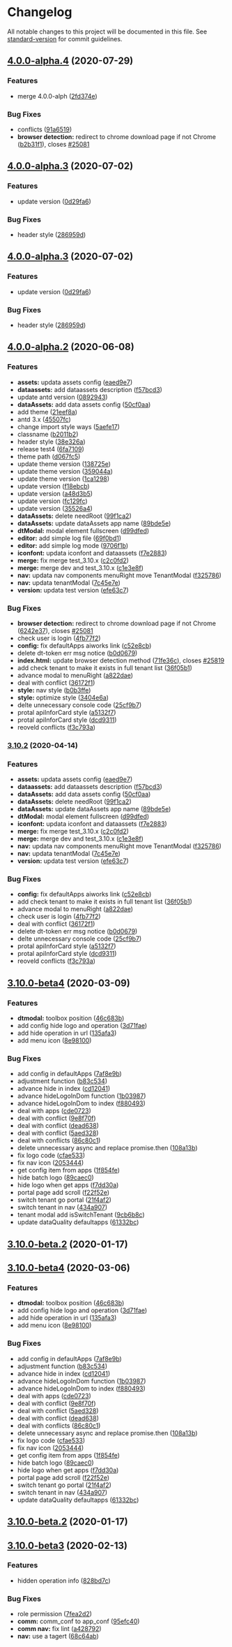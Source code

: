 # Changelog

All notable changes to this project will be documented in this file. See [standard-version](https://github.com/conventional-changelog/standard-version) for commit guidelines.

## [4.0.0-alpha.4](http://gitlab.prod.dtstack.cn///compare/v4.0.0-alpha.3...v4.0.0-alpha.4) (2020-07-29)

### Features

- merge 4.0.0-alph ([2fd374e](http://gitlab.prod.dtstack.cn///commit/2fd374eb770ee8145b83443cf8b2168a5f9f5b07))

### Bug Fixes

- conflicts ([91a6519](http://gitlab.prod.dtstack.cn///commit/91a6519c082640ad7706f12bd7e50e6facfe7c0a))
- **browser detection:** redirect to chrome download page if not Chrome ([b2b31f1](http://gitlab.prod.dtstack.cn///commit/b2b31f1b0aa358e85d584ee05cac0344c8fe0287)), closes [#25081](http://gitlab.prod.dtstack.cn///issues/25081)

## [4.0.0-alpha.3](http://git.dtstack.cn/dt-insight-front/dt-common/compare/v4.0.0-alpha.2...v4.0.0-alpha.3) (2020-07-02)

### Features

- update version ([0d29fa6](http://git.dtstack.cn/dt-insight-front/dt-common/commit/0d29fa63d17610ed49cd10477e900222283c6efb))

### Bug Fixes

- header style ([286959d](http://git.dtstack.cn/dt-insight-front/dt-common/commit/286959d7cdaec1ad20a20a6ab296ff96afb1b999))

## [4.0.0-alpha.3](http://git.dtstack.cn/dt-insight-front/dt-common/compare/v4.0.0-alpha.2...v4.0.0-alpha.3) (2020-07-02)

### Features

- update version ([0d29fa6](http://git.dtstack.cn/dt-insight-front/dt-common/commit/0d29fa63d17610ed49cd10477e900222283c6efb))

### Bug Fixes

- header style ([286959d](http://git.dtstack.cn/dt-insight-front/dt-common/commit/286959d7cdaec1ad20a20a6ab296ff96afb1b999))

## [4.0.0-alpha.2](http://git.dtstack.cn/dt-insight-front/dt-common/compare/v3.10.0-beta4...v4.0.0-alpha.2) (2020-06-08)

### Features

- **assets:** updata assets config ([eaed9e7](http://git.dtstack.cn/dt-insight-front/dt-common/commit/eaed9e777143e1b87fda0eb5d43f980ffd1891d3))
- **dataassets:** add dataassets description ([f57bcd3](http://git.dtstack.cn/dt-insight-front/dt-common/commit/f57bcd3d168807268948bb145e1f0bd033bbb929))
- update antd version ([0892943](http://git.dtstack.cn/dt-insight-front/dt-common/commit/0892943bfaff2c8567a3c1b20e2061582f06bf9e))
- **dataAssets:** add data assets config ([50cf0aa](http://git.dtstack.cn/dt-insight-front/dt-common/commit/50cf0aa678f21a5ae7ef3a2152910253b389d889))
- add theme ([21eef8a](http://git.dtstack.cn/dt-insight-front/dt-common/commit/21eef8a0b24fd1d1e7503f3217638acc62cb6c15))
- antd 3.x ([45507fc](http://git.dtstack.cn/dt-insight-front/dt-common/commit/45507fce4668f51a1830fbf9ae7072f8d44f731f))
- change import style ways ([5aefe17](http://git.dtstack.cn/dt-insight-front/dt-common/commit/5aefe17d09c708aafe89d0fb2885554f1d88b669))
- classname ([b2011b2](http://git.dtstack.cn/dt-insight-front/dt-common/commit/b2011b299a010565cb0822c0235ebca0feb0a559))
- header style ([38e326a](http://git.dtstack.cn/dt-insight-front/dt-common/commit/38e326a8bda37486107ab8ced5aac2060833d44c))
- release test4 ([6fa7109](http://git.dtstack.cn/dt-insight-front/dt-common/commit/6fa71095a8554425987cc2a55a47ece19a92d671))
- theme path ([d067fc5](http://git.dtstack.cn/dt-insight-front/dt-common/commit/d067fc59332fd0aea2774ad8a493461144e585fa))
- update theme version ([138725e](http://git.dtstack.cn/dt-insight-front/dt-common/commit/138725e36367d9f3feff53f822a1027c5708b42b))
- update theme version ([359044a](http://git.dtstack.cn/dt-insight-front/dt-common/commit/359044a75a79aae1d5db9fa1f9a204ddf88b3c78))
- update theme version ([1ca1298](http://git.dtstack.cn/dt-insight-front/dt-common/commit/1ca12984e68c76a072fed3d6f14a431e9517e457))
- update version ([f18ebcb](http://git.dtstack.cn/dt-insight-front/dt-common/commit/f18ebcbddf40a01791653812e430ee47ebe07b05))
- update version ([a48d3b5](http://git.dtstack.cn/dt-insight-front/dt-common/commit/a48d3b5953446f15f8b7067f08dd5f0ad438438b))
- update version ([fc129fc](http://git.dtstack.cn/dt-insight-front/dt-common/commit/fc129fc62e88275ba42f123c1c7557bbafedcfe3))
- update version ([35526a4](http://git.dtstack.cn/dt-insight-front/dt-common/commit/35526a484dc3fbe619f8f0d8f26387c279b0a68b))
- **dataAssets:** delete needRoot ([99f1ca2](http://git.dtstack.cn/dt-insight-front/dt-common/commit/99f1ca2dbfaa2eb78eb7aaa62aa8b951dc58e610))
- **dataAssets:** update dataAssets app name ([89bde5e](http://git.dtstack.cn/dt-insight-front/dt-common/commit/89bde5ee237bd265fed4478a843665a613ad762a))
- **dtModal:** modal element fullscreen ([d99dfed](http://git.dtstack.cn/dt-insight-front/dt-common/commit/d99dfed80d46a7a436288c68ea2f52a73976bf8d))
- **editor:** add simple log file ([69f0bd1](http://git.dtstack.cn/dt-insight-front/dt-common/commit/69f0bd1a06f908e93401ee3f4f2c7d8a596d6a0b))
- **editor:** add simple log mode ([9706f1b](http://git.dtstack.cn/dt-insight-front/dt-common/commit/9706f1b754d77b5c89051add17f90279d17914a8))
- **iconfont:** updata iconfont and dataassets ([f7e2883](http://git.dtstack.cn/dt-insight-front/dt-common/commit/f7e28834f14231b28d6f0442caa8c1560358e99a))
- **merge:** fix merge test_3.10.x ([c2c0fd2](http://git.dtstack.cn/dt-insight-front/dt-common/commit/c2c0fd2f2fca6958b1d9dc12c3a52a424c1622e8))
- **merge:** merge dev and test_3.10.x ([c1e3e8f](http://git.dtstack.cn/dt-insight-front/dt-common/commit/c1e3e8f8f0c7c4542bcbde15692a94fc94e53d31))
- **nav:** updata nav components menuRight move TenantModal ([f325786](http://git.dtstack.cn/dt-insight-front/dt-common/commit/f3257864f8ee03220e2e486c47690aa09a25421e))
- **nav:** updata tenantModal ([7c45e7e](http://git.dtstack.cn/dt-insight-front/dt-common/commit/7c45e7e3b8aec1117449c8510c24e626cc062da4))
- **version:** updata test version ([efe63c7](http://git.dtstack.cn/dt-insight-front/dt-common/commit/efe63c717155e05688392d94f51ca39f270e2bc2))

### Bug Fixes

- **browser detection:** redirect to chrome download page if not Chrome ([6242e37](http://git.dtstack.cn/dt-insight-front/dt-common/commit/6242e373252751fc893b2950ba3e6036eb0eb062)), closes [#25081](http://git.dtstack.cn/dt-insight-front/dt-common/issues/25081)
- check user is login ([4fb77f2](http://git.dtstack.cn/dt-insight-front/dt-common/commit/4fb77f2bccd12db0d677c6b4f3aa698bb2584e30))
- **config:** fix defaultApps aiworks link ([c52e8cb](http://git.dtstack.cn/dt-insight-front/dt-common/commit/c52e8cb4f2adf7b7811055ce3e7ef04bffda43df))
- delete dt-token err msg notice ([b0d0679](http://git.dtstack.cn/dt-insight-front/dt-common/commit/b0d0679b75d833bfcdadc5bc3f6b1c824a8bd8cb))
- **index.html:** update browser detection method ([71fe36c](http://git.dtstack.cn/dt-insight-front/dt-common/commit/71fe36c69df9aa64fe66bd83c31259e2d28f7fb9)), closes [#25819](http://git.dtstack.cn/dt-insight-front/dt-common/issues/25819)
- add check tenant to make it exists in full tenant list ([36f05b1](http://git.dtstack.cn/dt-insight-front/dt-common/commit/36f05b17ccfa7e0447b3605934b8bca0728a3e62))
- advance modal to menuRight ([a822dae](http://git.dtstack.cn/dt-insight-front/dt-common/commit/a822dae6f028aff1aa294837e5196edf49892636))
- deal with conflict ([36172f1](http://git.dtstack.cn/dt-insight-front/dt-common/commit/36172f19aaf72d36c7b46df7b146df875789eade))
- **style:** nav style ([b0b3ffe](http://git.dtstack.cn/dt-insight-front/dt-common/commit/b0b3ffeec4c793d08121add5f616fec54a253b38))
- **style:** optimize style ([3404e6a](http://git.dtstack.cn/dt-insight-front/dt-common/commit/3404e6aa355f697f2a42f4b5565a7e0108e159d5))
- delte unnecessary console code ([25cf9b7](http://git.dtstack.cn/dt-insight-front/dt-common/commit/25cf9b7fb434fdb6972bdcb7c9f8c1dcfb2bf844))
- protal apiInforCard style ([a5132f7](http://git.dtstack.cn/dt-insight-front/dt-common/commit/a5132f76f48878028174af5d92b9705215f86c8f))
- protal apiInforCard style ([dcd9311](http://git.dtstack.cn/dt-insight-front/dt-common/commit/dcd9311d6624b1333364c091b13f321c0f065507))
- reoveld conflicts ([f3c793a](http://git.dtstack.cn/dt-insight-front/dt-common/commit/f3c793a01602bf57c6f53ccae8b7ae182e4a4eb8))

### [3.10.2](http://git.dtstack.cn/dt-insight-front/dt-common/compare/v3.10.0-beta4...v3.10.2) (2020-04-14)

### Features

- **assets:** updata assets config ([eaed9e7](http://git.dtstack.cn/dt-insight-front/dt-common/commit/eaed9e777143e1b87fda0eb5d43f980ffd1891d3))
- **dataassets:** add dataassets description ([f57bcd3](http://git.dtstack.cn/dt-insight-front/dt-common/commit/f57bcd3d168807268948bb145e1f0bd033bbb929))
- **dataAssets:** add data assets config ([50cf0aa](http://git.dtstack.cn/dt-insight-front/dt-common/commit/50cf0aa678f21a5ae7ef3a2152910253b389d889))
- **dataAssets:** delete needRoot ([99f1ca2](http://git.dtstack.cn/dt-insight-front/dt-common/commit/99f1ca2dbfaa2eb78eb7aaa62aa8b951dc58e610))
- **dataAssets:** update dataAssets app name ([89bde5e](http://git.dtstack.cn/dt-insight-front/dt-common/commit/89bde5ee237bd265fed4478a843665a613ad762a))
- **dtModal:** modal element fullscreen ([d99dfed](http://git.dtstack.cn/dt-insight-front/dt-common/commit/d99dfed80d46a7a436288c68ea2f52a73976bf8d))
- **iconfont:** updata iconfont and dataassets ([f7e2883](http://git.dtstack.cn/dt-insight-front/dt-common/commit/f7e28834f14231b28d6f0442caa8c1560358e99a))
- **merge:** fix merge test_3.10.x ([c2c0fd2](http://git.dtstack.cn/dt-insight-front/dt-common/commit/c2c0fd2f2fca6958b1d9dc12c3a52a424c1622e8))
- **merge:** merge dev and test_3.10.x ([c1e3e8f](http://git.dtstack.cn/dt-insight-front/dt-common/commit/c1e3e8f8f0c7c4542bcbde15692a94fc94e53d31))
- **nav:** updata nav components menuRight move TenantModal ([f325786](http://git.dtstack.cn/dt-insight-front/dt-common/commit/f3257864f8ee03220e2e486c47690aa09a25421e))
- **nav:** updata tenantModal ([7c45e7e](http://git.dtstack.cn/dt-insight-front/dt-common/commit/7c45e7e3b8aec1117449c8510c24e626cc062da4))
- **version:** updata test version ([efe63c7](http://git.dtstack.cn/dt-insight-front/dt-common/commit/efe63c717155e05688392d94f51ca39f270e2bc2))

### Bug Fixes

- **config:** fix defaultApps aiworks link ([c52e8cb](http://git.dtstack.cn/dt-insight-front/dt-common/commit/c52e8cb4f2adf7b7811055ce3e7ef04bffda43df))
- add check tenant to make it exists in full tenant list ([36f05b1](http://git.dtstack.cn/dt-insight-front/dt-common/commit/36f05b17ccfa7e0447b3605934b8bca0728a3e62))
- advance modal to menuRight ([a822dae](http://git.dtstack.cn/dt-insight-front/dt-common/commit/a822dae6f028aff1aa294837e5196edf49892636))
- check user is login ([4fb77f2](http://git.dtstack.cn/dt-insight-front/dt-common/commit/4fb77f2bccd12db0d677c6b4f3aa698bb2584e30))
- deal with conflict ([36172f1](http://git.dtstack.cn/dt-insight-front/dt-common/commit/36172f19aaf72d36c7b46df7b146df875789eade))
- delete dt-token err msg notice ([b0d0679](http://git.dtstack.cn/dt-insight-front/dt-common/commit/b0d0679b75d833bfcdadc5bc3f6b1c824a8bd8cb))
- delte unnecessary console code ([25cf9b7](http://git.dtstack.cn/dt-insight-front/dt-common/commit/25cf9b7fb434fdb6972bdcb7c9f8c1dcfb2bf844))
- protal apiInforCard style ([a5132f7](http://git.dtstack.cn/dt-insight-front/dt-common/commit/a5132f76f48878028174af5d92b9705215f86c8f))
- protal apiInforCard style ([dcd9311](http://git.dtstack.cn/dt-insight-front/dt-common/commit/dcd9311d6624b1333364c091b13f321c0f065507))
- reoveld conflicts ([f3c793a](http://git.dtstack.cn/dt-insight-front/dt-common/commit/f3c793a01602bf57c6f53ccae8b7ae182e4a4eb8))

## [3.10.0-beta4](http://git.dtstack.cn/dt-insight-front/dt-common/compare/v3.10.0-beta3...v3.10.0-beta4) (2020-03-09)

### Features

- **dtmodal:** toolbox position ([46c683b](http://git.dtstack.cn/dt-insight-front/dt-common/commit/46c683b7846a37b52e67e86bbe01768b92c21572))
- add config hide logo and operation ([3d71fae](http://git.dtstack.cn/dt-insight-front/dt-common/commit/3d71faea3558585ef15a3d0b455da63c7e41d9e7))
- add hide operation in url ([135afa3](http://git.dtstack.cn/dt-insight-front/dt-common/commit/135afa39140357363b15cb8dd9fd7921e166c7ce))
- add menu icon ([8e98100](http://git.dtstack.cn/dt-insight-front/dt-common/commit/8e98100f0c454f702a9d32f127dffcef2800ed8f))

### Bug Fixes

- add config in defaultApps ([7af8e9b](http://git.dtstack.cn/dt-insight-front/dt-common/commit/7af8e9b74e0d50cce7e38c65003a02b9c94c69ca))
- adjustment function ([b83c534](http://git.dtstack.cn/dt-insight-front/dt-common/commit/b83c53400790f60535bfc299f5015c8d8c751f4e))
- advance hide in index ([cd12041](http://git.dtstack.cn/dt-insight-front/dt-common/commit/cd12041d41d16b8cf546c6a3dd4efcc57c9f3dfc))
- advance hideLogoInDom function ([1b03987](http://git.dtstack.cn/dt-insight-front/dt-common/commit/1b03987c54eaa63327f35400114036a29dd0bba8))
- advance hideLogoInDom to index ([f880493](http://git.dtstack.cn/dt-insight-front/dt-common/commit/f880493400098fa2e1f3483e9c1b0bf9eaaa75fa))
- deal with apps ([cde0723](http://git.dtstack.cn/dt-insight-front/dt-common/commit/cde07238ad8b9cfdd03951fdb8369f0dd8f8928f))
- deal with conflict ([9e8f70f](http://git.dtstack.cn/dt-insight-front/dt-common/commit/9e8f70f23337be7262f26418674fe31ed3109857))
- deal with conflict ([dead638](http://git.dtstack.cn/dt-insight-front/dt-common/commit/dead6380de7572e809b9f1ba038c52b655d4d06e))
- deal with conflict ([5aed328](http://git.dtstack.cn/dt-insight-front/dt-common/commit/5aed328b85e083506f55099f43f848d4ec20f163))
- deal with conflicts ([86c80c1](http://git.dtstack.cn/dt-insight-front/dt-common/commit/86c80c16b03925acf64d7336885c4dbcb9ea8e22))
- delete unnecessary async and replace promise.then ([108a13b](http://git.dtstack.cn/dt-insight-front/dt-common/commit/108a13b33378623db29f4b990393a3f496a7c9ed))
- fix logo code ([cfae533](http://git.dtstack.cn/dt-insight-front/dt-common/commit/cfae533a648e4e7d6ed829263d8b087dde30d55a))
- fix nav icon ([2053444](http://git.dtstack.cn/dt-insight-front/dt-common/commit/2053444a6fd9b9d34dff72046418b707c76a1679))
- get config item from apps ([1f854fe](http://git.dtstack.cn/dt-insight-front/dt-common/commit/1f854fe07c949d6f6806a35e9b8c09df4d27f98e))
- hide batch logo ([89caec0](http://git.dtstack.cn/dt-insight-front/dt-common/commit/89caec01f23a2afe9aceef16b51504334b567f0d))
- hide logo when get apps ([f7dd30a](http://git.dtstack.cn/dt-insight-front/dt-common/commit/f7dd30a942647cf4438a04099a527febff5a53d2))
- portal page add scroll ([f22f52e](http://git.dtstack.cn/dt-insight-front/dt-common/commit/f22f52e0b087c6b55ef7405949450f1c83bd45b1))
- switch tenant go portal ([21f4af2](http://git.dtstack.cn/dt-insight-front/dt-common/commit/21f4af29c05279bba7ceba547e68f3efa7e33eba))
- switch tenant in nav ([434a907](http://git.dtstack.cn/dt-insight-front/dt-common/commit/434a907ba6558d7674c8509038a5ad3828046af1))
- tenant modal add isSwitchTenant ([9cb6b8c](http://git.dtstack.cn/dt-insight-front/dt-common/commit/9cb6b8c5bd01267c7c48eaeb413faa62c51a236c))
- update dataQuality defaultapps ([61332bc](http://git.dtstack.cn/dt-insight-front/dt-common/commit/61332bcb89c199078d303ada4a878a82358d2c06))

## [3.10.0-beta.2](http://git.dtstack.cn/dt-insight-front/dt-common/compare/v3.10.0-beta.1...v3.10.0-beta.2) (2020-01-17)

## [3.10.0-beta4](http://git.dtstack.cn/dt-insight-front/dt-common/compare/v3.10.0-beta3...v3.10.0-beta4) (2020-03-06)

### Features

- **dtmodal:** toolbox position ([46c683b](http://git.dtstack.cn/dt-insight-front/dt-common/commit/46c683b7846a37b52e67e86bbe01768b92c21572))
- add config hide logo and operation ([3d71fae](http://git.dtstack.cn/dt-insight-front/dt-common/commit/3d71faea3558585ef15a3d0b455da63c7e41d9e7))
- add hide operation in url ([135afa3](http://git.dtstack.cn/dt-insight-front/dt-common/commit/135afa39140357363b15cb8dd9fd7921e166c7ce))
- add menu icon ([8e98100](http://git.dtstack.cn/dt-insight-front/dt-common/commit/8e98100f0c454f702a9d32f127dffcef2800ed8f))

### Bug Fixes

- add config in defaultApps ([7af8e9b](http://git.dtstack.cn/dt-insight-front/dt-common/commit/7af8e9b74e0d50cce7e38c65003a02b9c94c69ca))
- adjustment function ([b83c534](http://git.dtstack.cn/dt-insight-front/dt-common/commit/b83c53400790f60535bfc299f5015c8d8c751f4e))
- advance hide in index ([cd12041](http://git.dtstack.cn/dt-insight-front/dt-common/commit/cd12041d41d16b8cf546c6a3dd4efcc57c9f3dfc))
- advance hideLogoInDom function ([1b03987](http://git.dtstack.cn/dt-insight-front/dt-common/commit/1b03987c54eaa63327f35400114036a29dd0bba8))
- advance hideLogoInDom to index ([f880493](http://git.dtstack.cn/dt-insight-front/dt-common/commit/f880493400098fa2e1f3483e9c1b0bf9eaaa75fa))
- deal with apps ([cde0723](http://git.dtstack.cn/dt-insight-front/dt-common/commit/cde07238ad8b9cfdd03951fdb8369f0dd8f8928f))
- deal with conflict ([9e8f70f](http://git.dtstack.cn/dt-insight-front/dt-common/commit/9e8f70f23337be7262f26418674fe31ed3109857))
- deal with conflict ([5aed328](http://git.dtstack.cn/dt-insight-front/dt-common/commit/5aed328b85e083506f55099f43f848d4ec20f163))
- deal with conflict ([dead638](http://git.dtstack.cn/dt-insight-front/dt-common/commit/dead6380de7572e809b9f1ba038c52b655d4d06e))
- deal with conflicts ([86c80c1](http://git.dtstack.cn/dt-insight-front/dt-common/commit/86c80c16b03925acf64d7336885c4dbcb9ea8e22))
- delete unnecessary async and replace promise.then ([108a13b](http://git.dtstack.cn/dt-insight-front/dt-common/commit/108a13b33378623db29f4b990393a3f496a7c9ed))
- fix logo code ([cfae533](http://git.dtstack.cn/dt-insight-front/dt-common/commit/cfae533a648e4e7d6ed829263d8b087dde30d55a))
- fix nav icon ([2053444](http://git.dtstack.cn/dt-insight-front/dt-common/commit/2053444a6fd9b9d34dff72046418b707c76a1679))
- get config item from apps ([1f854fe](http://git.dtstack.cn/dt-insight-front/dt-common/commit/1f854fe07c949d6f6806a35e9b8c09df4d27f98e))
- hide batch logo ([89caec0](http://git.dtstack.cn/dt-insight-front/dt-common/commit/89caec01f23a2afe9aceef16b51504334b567f0d))
- hide logo when get apps ([f7dd30a](http://git.dtstack.cn/dt-insight-front/dt-common/commit/f7dd30a942647cf4438a04099a527febff5a53d2))
- portal page add scroll ([f22f52e](http://git.dtstack.cn/dt-insight-front/dt-common/commit/f22f52e0b087c6b55ef7405949450f1c83bd45b1))
- switch tenant go portal ([21f4af2](http://git.dtstack.cn/dt-insight-front/dt-common/commit/21f4af29c05279bba7ceba547e68f3efa7e33eba))
- switch tenant in nav ([434a907](http://git.dtstack.cn/dt-insight-front/dt-common/commit/434a907ba6558d7674c8509038a5ad3828046af1))
- update dataQuality defaultapps ([61332bc](http://git.dtstack.cn/dt-insight-front/dt-common/commit/61332bcb89c199078d303ada4a878a82358d2c06))

## [3.10.0-beta.2](http://git.dtstack.cn/dt-insight-front/dt-common/compare/v3.10.0-beta.1...v3.10.0-beta.2) (2020-01-17)

## [3.10.0-beta3](http://git.dtstack.cn/dt-insight-front/dt-common/compare/v3.10.0-beta.1...v3.10.0-beta3) (2020-02-13)

### Features

- hidden operation info ([828bd7c](http://git.dtstack.cn/dt-insight-front/dt-common/commit/828bd7cd8133f574df2f2fc123dd3ee9e6d4fd2d))

### Bug Fixes

- role permission ([7fea2d2](http://git.dtstack.cn/dt-insight-front/dt-common/commit/7fea2d276a870f50aac5039a5cde94dbe0810f07))
- **comm:** comm_conf to app_conf ([95efc40](http://git.dtstack.cn/dt-insight-front/dt-common/commit/95efc4098edf2684c2751f655d3dc86ac6d4ce6c))
- **comm nav:** fix lint ([a428792](http://git.dtstack.cn/dt-insight-front/dt-common/commit/a42879286abb59f815faaec394557b8b4be3ef84))
- **nav:** use a tagert ([68c64ab](http://git.dtstack.cn/dt-insight-front/dt-common/commit/68c64abd883c1530ef372fa04ab07929bac15936))
